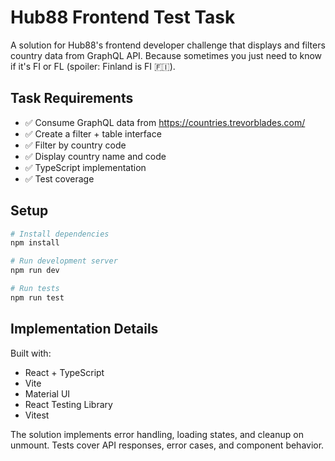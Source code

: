 # Hub88 Frontend Test Task

A solution for Hub88's frontend developer challenge that displays and filters country data from GraphQL API. Because
sometimes you just need to know if it's FI or FL (spoiler: Finland is FI 🇫🇮).

## Task Requirements

- ✅ Consume GraphQL data from https://countries.trevorblades.com/
- ✅ Create a filter + table interface
- ✅ Filter by country code
- ✅ Display country name and code
- ✅ TypeScript implementation
- ✅ Test coverage

## Setup

```bash
# Install dependencies
npm install

# Run development server
npm run dev

# Run tests
npm run test
```

## Implementation Details

Built with:

- React + TypeScript
- Vite
- Material UI
- React Testing Library
- Vitest

The solution implements error handling, loading states, and cleanup on unmount. Tests cover API responses, error cases,
and component behavior.
